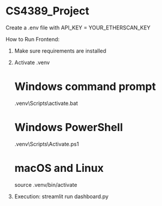 # CS4389_Project

Create a .env file with
API_KEY = YOUR_ETHERSCAN_KEY

How to Run Frontend:
1. Make sure requirements are installed
2. Activate .venv
    # Windows command prompt
    .venv\Scripts\activate.bat

    # Windows PowerShell
    .venv\Scripts\Activate.ps1

    # macOS and Linux
    source .venv/bin/activate
3. Execution: streamlit run dashboard.py
